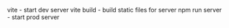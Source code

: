 vite - start dev server
vite build - build static files for server
npm run server - start prod server